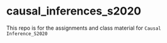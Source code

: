 # causal_inferences_s2020
This repo is for the assignments and class material for `Causal Inference_S2020` 
